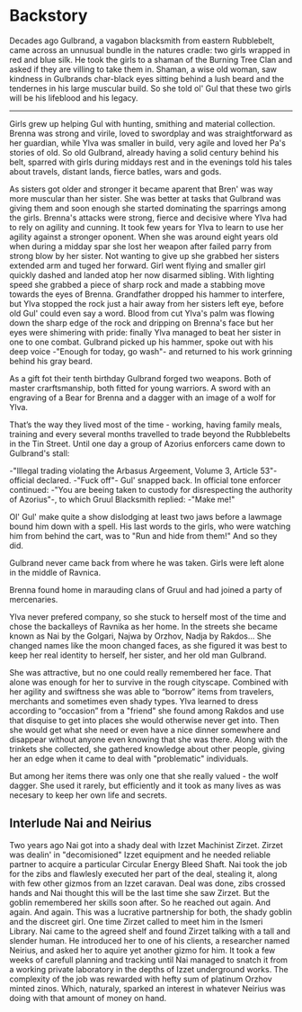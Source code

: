 # Backstory

Decades ago Gulbrand, a vagabon blacksmith from eastern Rubblebelt, came across
an unnusual bundle in the natures cradle: two girls wrapped in red and blue
silk. He took the girls to a shaman of the Burning Tree Clan and asked if they
are villing to take them in. Shaman, a wise old woman, saw kindness in
Gulbrands char-black eyes sitting behind a lush beard and the tendernes in his
large muscular build. So she told ol' Gul that these two girls will be his
lifeblood and his legacy.

***

Girls grew up helping Gul with hunting, smithing and material collection.
Brenna was strong and virile, loved to swordplay and was straightforward as her
guardian, while Ylva was smaller in build, very agile and loved her Pa's
stories of old. So old Gulbrand, already having a solid century behind his
belt, sparred with girls during middays rest and in the evenings told his tales
about travels, distant lands, fierce batles, wars and gods.

As sisters got older and stronger it became aparent that Bren' was way more
muscular than her sister. She was better at tasks that Gulbrand was giving them
and soon enough she started dominating the sparrings among the girls. Brenna's
attacks were strong, fierce and decisive where Ylva had to rely on agility and
cunning. It took few years for Ylva to learn to use her agility against a
stronger oponent. When she was around eight years old when during a midday spar
she lost her weapon after failed parry from strong blow by her sister. Not
wanting to give up she grabbed her sisters extended arm and tuged her forward.
Girl went flying and smaller girl quickly dashed and landed atop her now
disarmed sibling. With lighting speed she grabbed a piece of sharp rock and
made a stabbing move towards the eyes of Brenna. Grandfather dropped his hammer
to interfere, but Ylva stopped the rock just a hair away from her sisters left
eye, before old Gul' could even say a word. Blood from cut Ylva's palm was
flowing down the sharp edge of the rock and dripping on Brenna's face but her
eyes were shimering with pride: finally Ylva managed to beat her sister in one
to one combat. Gulbrand picked up his hammer, spoke out with his deep voice
-"Enough for today, go wash"- and returned to his work grinning behind his gray
beard.

As a gift fot their tenth birthday Gulbrand forged two weapons. Both of master
crarftsmanship, both fitted for young warriors. A sword with an engraving of a
Bear for Brenna and a dagger with an image of a wolf for Ylva.

That’s the way they lived most of the time - working, having family meals,
training and every several months travelled to trade beyond the Rubblebelts in
the Tin Street. Until one day a group of Azorius enforcers came down to
Gulbrand's stall:

-"Illegal trading violating the Arbasus Argeement, Volume 3, Article 53"-
official declared. -"Fuck off"- Gul' snapped back. In official tone enforcer
continued: -"You are beeing taken to custody for disrespecting the authority of
Azorius"-, to which Gruul Blacksmith replied: -"Make me!"

Ol' Gul' make quite a show dislodging at least two jaws before a lawmage bound
him down with a spell. His last words to the girls, who were watching him from
behind the cart, was to "Run and hide from them!" And so they did.

Gulbrand never came back from where he was taken. Girls were left alone in the
middle of Ravnica.

Brenna found home in marauding clans of Gruul and had joined a party of
mercenaries.

Ylva never prefered company, so she stuck to herself most of the time and chose
the backalleys of Ravnika as her home. In the streets she became known as Nai
by the Golgari, Najwa by Orzhov, Nadja by Rakdos... She changed names like the
moon changed faces, as she figured it was best to keep her real identity to
herself, her sister, and her old man Gulbrand.

She was attractive, but no one could really remembered her face. That alone was
enough for her to survive in the rough cityscape. Combined with her agility and
swiftness she was able to “borrow” items from travelers, merchants and
sometimes even shady types. Ylva learned to dress according to “occasion” from
a "friend" she found among Rakdos and use that disquise to get into places she
would otherwise never get into. Then she would get what she need or even have a
nice dinner somewhere and disappear without anyone even knowing that she was
there. Along with the trinkets she collected, she gathered knowledge about
other people, giving her an edge when it came to deal with "problematic"
individuals.

But among her items there was only one that she really valued - the wolf
dagger. She used it rarely, but efficiently and it took as many lives as was
necesary to keep her own life and secrets.


## Interlude Nai and Neirius

Two years ago Nai got into a shady deal with Izzet Machinist Zirzet. Zirzet was
dealin' in "decomisioned" Izzet equipment and he needed reliable partner to
acquire a particular Circular Energy Bleed Shaft. Nai took the job for the zibs
and flawlesly executed her part of the deal, stealing it, along with few other
gizmos from an Izzet caravan. Deal was done, zibs crossed hands and Nai thought
this will be the last time she saw Zirzet. But the goblin remembered her skills
soon after. So he reached out again. And again. And again. This was a
lucrative partnership for both, the shady goblin and the discreet girl. One
time Zirzet called to meet him in the Ismeri Library. Nai came to the agreed
shelf and found Zirzet talking with a tall and slender human. He introduced
her to one of his clients, a researcher named Neirius, and asked her to aquire
yet another gizmo for him. It took a few weeks of carefull planning and
tracking until Nai managed to snatch it from a working private laboratory in
the depths of Izzet underground works. The complexity of the job was rewarded
with hefty sum of platinum Orzhov minted zinos. Which, naturaly, sparked an
interest in whatever Neirius was doing with that amount of money on hand.

